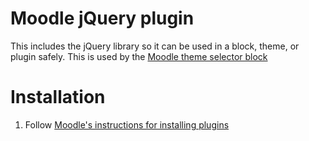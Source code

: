 Moodle jQuery plugin
====================

This includes the jQuery library so it can be used in a block, theme, or plugin safely. This is used by the [Moodle theme selector block](https://github.com/johntron/moodle-theme-selector-block)

Installation
============

1. Follow [Moodle's instructions for installing plugins](http://docs.moodle.org/22/en/Installing_plugins#Installation)

